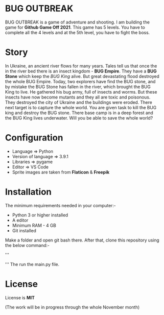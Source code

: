 # **BUG OUTBREAK**
BUG OUTBREAK is a game of adventure and shooting. I am building the game for **Github Game Off 2021**.
This game has 5 levels. You have to complete all the 4 levels and at the 5th level, you have to fight the boss.

# Story
In Ukraine, an ancient river flows for many years. Tales tell us that once the in the river bed there is an insect kingdom - **BUG Empire**. They have a **BUG Stone** which keep the *BUG King* alive. But  great devastating flood destroyed the whole BUG Empire. Today, two explorers have find the BUG stone, and by mistake the BUG Stone has fallen in the river, which brought the BUG King to live. He gathered his bug army, full of insects and worms. But these insects have now become mutants and they all are toxic and poisonous. They destroyed the city of Ukraine and the buildings were eroded. There next target is to capture the whole world. You are given task to kill the BUG king and destroy the BUG stone. There base camp is in a deep forest and the BUG King lives underwater.
Will you be able to save the whole world?

# Configuration
- Language => Python 
- Version of language => 3.9.1
- Libraries => pygame
- Editor => VS Code
- Sprite images are taken from **Flaticon** & **Freepik**

# Installation
The minimum requirements needed in your computer:-
- Python 3 or higher installed
- A editor
- Minimum RAM - 4 GB
- Git installed

Make a folder and open git bash there. After that, clone this repository using the below command:- 

'''

'''
The run the main.py file.

# License
License is **MIT**


(The work will be in progress through the whole November month)